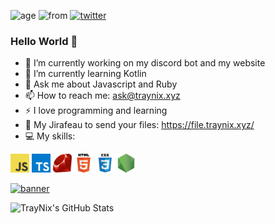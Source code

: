 ![age](https://img.shields.io/badge/Age-15-blue?style=for-the-badge) ![from](https://img.shields.io/badge/from-France-red?style=for-the-badge) [![twitter](https://img.shields.io/badge/-Trayniix_-1DA1F2?logo=Twitter&logoColor=white&link=https://twitter.com/Trayniix_&style=for-the-badge)](https://twitter.com/Trayniix_)

### Hello World 🧃

- 🔭 I’m currently working on my discord bot and my website
- 🌱 I’m currently learning Kotlin                                                   
- 💬 Ask me about Javascript and Ruby
- 📫 How to reach me: [ask@traynix.xyz](mailto:ask@traynix.xyz)
- ⚡ I love programming and learning
- 📁 My Jirafeau to send your files: https://file.traynix.xyz/
- 💻 My skills:

<code><img height="30" src="https://raw.githubusercontent.com/github/explore/80688e429a7d4ef2fca1e82350fe8e3517d3494d/topics/javascript/javascript.png"></code>
<code><img height="30" src="https://raw.githubusercontent.com/github/explore/80688e429a7d4ef2fca1e82350fe8e3517d3494d/topics/typescript/typescript.png"></code>
<code><img height="30" src="https://raw.githubusercontent.com/github/explore/80688e429a7d4ef2fca1e82350fe8e3517d3494d/topics/ruby/ruby.png"></code>
<code><img height="30" src="https://raw.githubusercontent.com/github/explore/80688e429a7d4ef2fca1e82350fe8e3517d3494d/topics/html/html.png"></code>
<code><img height="30" src="https://raw.githubusercontent.com/github/explore/80688e429a7d4ef2fca1e82350fe8e3517d3494d/topics/css/css.png"></code>
<code><img height="30" src="https://raw.githubusercontent.com/github/explore/80688e429a7d4ef2fca1e82350fe8e3517d3494d/topics/nodejs/nodejs.png"></code>

[![banner](https://i.pinimg.com/originals/6c/90/28/6c90288d7e10d46d18895f17f420a92c.gif)](https://traynix.xyz/)


![TrayNix's GitHub Stats](https://github-readme-stats.vercel.app/api?username=TrayNix&show_icons=true)
